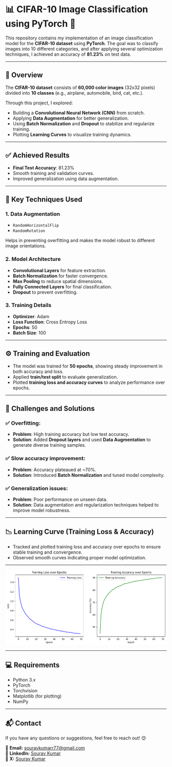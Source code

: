 # 📊 CIFAR-10 Image Classification using PyTorch 🚀

This repository contains my implementation of an image classification model for the **CIFAR-10 dataset** using **PyTorch**. The goal was to classify images into 10 different categories, and after applying several optimization techniques, I achieved an accuracy of **81.23%** on test data.

---

## 📌 Overview

The **CIFAR-10 dataset** consists of **60,000 color images** (32x32 pixels) divided into **10 classes** (e.g., airplane, automobile, bird, cat, etc.).  

Through this project, I explored:
- Building a **Convolutional Neural Network (CNN)** from scratch.
- Applying **Data Augmentation** for better generalization.
- Using **Batch Normalization** and **Dropout** to stabilize and regularize training.
- Plotting **Learning Curves** to visualize training dynamics.

---

## ✅ Achieved Results

- **Final Test Accuracy**: 81.23%
- Smooth training and validation curves.
- Improved generalization using data augmentation.

---

## 🚀 Key Techniques Used

### 1. **Data Augmentation**
- `RandomHorizontalFlip`
- `RandomRotation`

Helps in preventing overfitting and makes the model robust to different image orientations.

### 2. **Model Architecture**
- **Convolutional Layers** for feature extraction.
- **Batch Normalization** for faster convergence.
- **Max Pooling** to reduce spatial dimensions.
- **Fully Connected Layers** for final classification.
- **Dropout** to prevent overfitting.

### 3. **Training Details**
- **Optimizer**: Adam
- **Loss Function**: Cross Entropy Loss
- **Epochs**: 50
- **Batch Size**: 100

---

## ⚙️ Training and Evaluation

- The model was trained for **50 epochs**, showing steady improvement in both accuracy and loss.
- Applied **train/test split** to evaluate generalization.
- Plotted **training loss and accuracy curves** to analyze performance over epochs.

---

## 🧠 Challenges and Solutions

### ✅ Overfitting:
- **Problem**: High training accuracy but low test accuracy.
- **Solution**: Added **Dropout layers** and used **Data Augmentation** to generate diverse training samples.

### ✅ Slow accuracy improvement:
- **Problem**: Accuracy plateaued at ~70%.
- **Solution**: Introduced **Batch Normalization** and tuned model complexity.

### ✅ Generalization issues:
- **Problem**: Poor performance on unseen data.
- **Solution**: Data augmentation and regularization techniques helped to improve model robustness.

---

## 📉 Learning Curve (Training Loss & Accuracy)

- Tracked and plotted training loss and accuracy over epochs to ensure stable training and convergence.
- Observed smooth curves indicating proper model optimization.

---

![Alt Text](/fig.png)


---

## 💻 Requirements

- Python 3.x
- PyTorch
- Torchvision
- Matplotlib (for plotting)
- NumPy

---

## 📬 Contact
If you have any questions or suggestions, feel free to reach out! 😊  

📧 **Email:** souravkumarr77@gmail.com  
🔗 **LinkedIn:** [Sourav Kumar](https://www.linkedin.com/in/sourav-kumar-30141b174/)  
🔗 **X:** [Sourav Kumar](https://x.com/souravkumarr73)  

